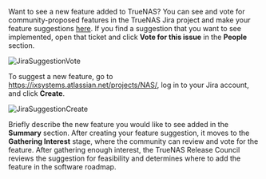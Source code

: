 &NewLine;

Want to see a new feature added to TrueNAS?
You can see and vote for community-proposed features in the TrueNAS Jira project and make your feature suggestions [here](https://ixsystems.atlassian.net/issues/?jql=issuetype%20%3D%20Suggestion%20AND%20status%20%3D%20%22Gathering%20Interest%22).
If you find a suggestion that you want to see implemented, open that ticket and click **Vote for this issue** in the **People** section.

![JiraSuggestionVote](/images/Contribute/JiraSuggestionVote.png "Voting for a Suggestion")

To suggest a new feature, go to https://ixsystems.atlassian.net/projects/NAS/, log in to your Jira account, and click **Create**.

![JiraSuggestionCreate](/images/Contribute/JiraSuggestionCreate.png "Creating a new Suggestion")

Briefly describe the new feature you would like to see added in the **Summary** section.
After creating your feature suggestion, it moves to the **Gathering Interest** stage, where the community can review and vote for the feature.
After gathering enough interest, the TrueNAS Release Council reviews the suggestion for feasibility and determines where to add the feature in the software roadmap.
